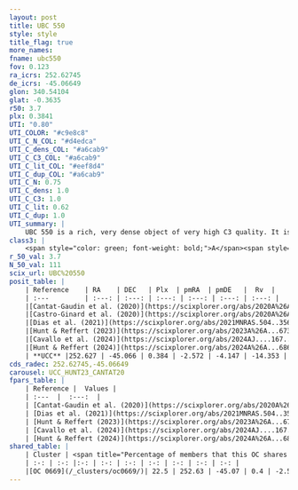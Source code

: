 ```yaml
---
layout: post
title: UBC 550
style: style
title_flag: true
more_names: 
fname: ubc550
fov: 0.123
ra_icrs: 252.62745
de_icrs: -45.06649
glon: 340.54104
glat: -0.3635
r50: 3.7
plx: 0.3841
UTI: "0.80"
UTI_COLOR: "#c9e8c8"
UTI_C_N_COL: "#d4edca"
UTI_C_dens_COL: "#a6cab9"
UTI_C_C3_COL: "#a6cab9"
UTI_C_lit_COL: "#eef8d4"
UTI_C_dup_COL: "#a6cab9"
UTI_C_N: 0.75
UTI_C_dens: 1.0
UTI_C_C3: 1.0
UTI_C_lit: 0.62
UTI_C_dup: 1.0
UTI_summary: |
    UBC 550 is a rich, very dense object of very high C3 quality. It is moderately studied in the literature. This object shares a small percentage of members with a later reported entry.
class3: |
    <span style="color: green; font-weight: bold;">A</span><span style="color: green; font-weight: bold;">A</span>
r_50_val: 3.7
N_50_val: 111
scix_url: UBC%20550
posit_table: |
    | Reference    | RA    | DEC   | Plx  | pmRA  | pmDE   |  Rv  |
    | :---         | :---: | :---: | :---: | :---: | :---: | :---: |
    |[Cantat-Gaudin et al. (2020)](https://scixplorer.org/abs/2020A%26A...640A...1C) | 252.65 | -45.07 | 0.37 | -2.564 | -4.136 | -- |
    |[Castro-Ginard et al. (2020)](https://scixplorer.org/abs/2020A%26A...635A..45C) | 252.644 | -45.066 | 0.369 | -2.558 | -4.123 | -- |
    |[Dias et al. (2021)](https://scixplorer.org/abs/2021MNRAS.504..356D) | 252.634 | -45.062 | 0.361 | -2.546 | -4.108 | -- |
    |[Hunt & Reffert (2023)](https://scixplorer.org/abs/2023A%26A...673A.114H) | 252.622 | -45.08 | 0.392 | -2.574 | -4.111 | -47.495 |
    |[Cavallo et al. (2024)](https://scixplorer.org/abs/2024AJ....167...12C) | 252.64 | -45.07 | 0.392 | -- | -- | -- |
    |[Hunt & Reffert (2024)](https://scixplorer.org/abs/2024A%26A...686A..42H) | 252.622 | -45.08 | 0.392 | -2.574 | -4.111 | -47.495 |
    | **UCC** |252.627 | -45.066 | 0.384 | -2.572 | -4.147 | -14.353 | 
cds_radec: 252.62745,-45.06649
carousel: UCC_HUNT23_CANTAT20
fpars_table: |
    | Reference |  Values |
    | :---  |  :---:  |
    | [Cantat-Gaudin et al. (2020)](https://scixplorer.org/abs/2020A%26A...640A...1C) | `AVNN=2.42, DMNN=12.07, AgeNN=7.67` |
    | [Dias et al. (2021)](https://scixplorer.org/abs/2021MNRAS.504..356D) | `Av=2.623, Dist=2491, logage=7.13, [Fe/H]=0.356` |
    | [Hunt & Reffert (2023)](https://scixplorer.org/abs/2023A%26A...673A.114H) | `AV50=2.819, diffAV50=2.081, MOD50=11.811, logAge50=8.157` |
    | [Cavallo et al. (2024)](https://scixplorer.org/abs/2024AJ....167...12C) | `AV50=2.7, dMod50=11.85, logAge50=8.45, [Fe/H]50=0.61` |
    | [Hunt & Reffert (2024)](https://scixplorer.org/abs/2024A%26A...686A..42H) | `MassJ=1104.12` |
shared_table: |
    | Cluster | <span title="Percentage of members that this OC shares with the ones listed">%</span>   | RA   | DEC   | Plx   | pmRA  | pmDE  | Rv | UTI |
    | :-: | :-: |:-: | :-: | :-: | :-: | :-: | :-: | :-: |
    |[OC 0669](/_clusters/oc0669/)| 22.5 | 252.63 | -45.07 | 0.4 | -2.58 | -4.15 | -30.48 |0.0 |
---
```

